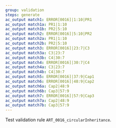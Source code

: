 ```yaml
---
group: validation
steps: generate
ac_output match1: ERROR[0016]|1:10|PR1
ac_output match1a: PR1|1:10
ac_output match1b: PR2|5:10
ac_output match2: ERROR[0016]|5:10|PR2
ac_output match2a: PR1|1:10
ac_output match2b: PR2|5:10
ac_output match3: ERROR[0016]|23:7|C3
ac_output match3a: C3|23:7
ac_output match3b: C4|30:7
ac_output match4: ERROR[0016]|30:7|C4
ac_output match4a: C3|23:7
ac_output match4b: C4|30:7
ac_output match5: ERROR[0016]|37:9|Cap1
ac_output match6: ERROR[0016]|48:9|Cap2
ac_output match6a: Cap2|48:9
ac_output match6b: Cap3|57:9
ac_output match7: ERROR[0016]|57:9|Cap3
ac_output match7a: Cap2|48:9
ac_output match7b: Cap3|57:9
---
```

Test validation rule `ART_0016_circularInheritance`.